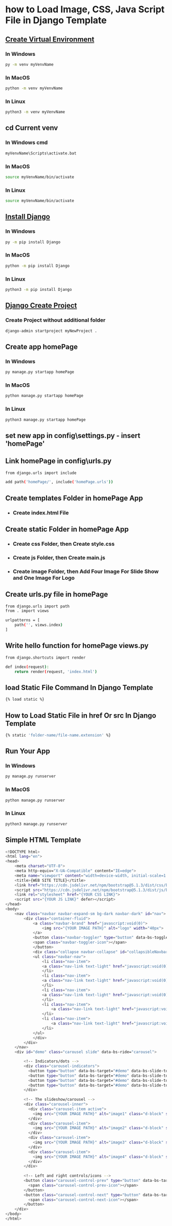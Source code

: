 # how to Load Image, CSS, Java Script File in Django Template

## <a href="https://www.w3schools.com/django/django_create_virtual_environment.php">Create Virtual Environment</a>
### In Windows
```bash
py -m venv myVenvName
```
### In MacOS
```bash
python -m venv myVenvName
```
### In Linux
```bash
python3 -m venv myVenvName
```

## cd Current venv
### In Windows cmd
```bash
myVenvName\Scripts\activate.bat
```
### In MacOS
```bash
source myVenvName/bin/activate
```
### In Linux
```bash
source myVenvName/bin/activate
```

## <a href="https://www.w3schools.com/django/django_install_django.php">Install Django</a>
### In Windows
```bash
py -m pip install Django
```
### In MacOS
```bash
python -m pip install Django
```
### In Linux
```bash
python3 -m pip install Django
```

## <a href="https://www.w3schools.com/django/django_create_project.php">Django Create Project</a>
### Create Project without additional folder
```bash
django-admin startproject myNewProject .
```

## Create app homePage
### In Windows
```bash
py manage.py startapp homePage
```
### In MacOS
```bash
python manage.py startapp homePage
```
### In Linux
```bash
python3 manage.py startapp homePage
```

## set new app in config\settings.py - insert 'homePage'

## Link homePage in config\urls.py
```bash
from django.urls import include
```
```bash
add path('homePage/', include('homePage.urls'))
```

## Create templates Folder in homePage App
- ### Create index.html File

## Create static Folder in homePage App
- ### Create css Folder, then Create style.css
- ### Create js Folder, then Create main.js
- ### Create image Folder, then Add Four Image For Slide Show and One Image For Logo

## Create urls.py file in homePage
```bash
from django.urls import path
from . import views

urlpatterns = [
    path('', views.index)
]
```

## Write hello function for homePage views.py
```bash
from django.shortcuts import render

def index(request):
    return render(request, 'index.html')
```


## load Static File Command In Django Template
```bash
{% load static %}
```


## How to Load Static File in href Or src In Django Template
```bash
{% static 'folder-name/file-name.extension' %}
```

## Run Your App
### In Windows
```bash
py manage.py runserver
```
### In MacOS
```bash
python manage.py runserver
```
### In Linux
```bash
python3 manage.py runserver
```

## Simple HTML Template
```bash
<!DOCTYPE html>
<html lang="en">
<head>
    <meta charset="UTF-8">
    <meta http-equiv="X-UA-Compatible" content="IE=edge">
    <meta name="viewport" content="width=device-width, initial-scale=1.0">
    <title>{WEB SITE TITLE}</title>
    <link href="https://cdn.jsdelivr.net/npm/bootstrap@5.1.3/dist/css/bootstrap.min.css" rel="stylesheet">
    <script src="https://cdn.jsdelivr.net/npm/bootstrap@5.1.3/dist/js/bootstrap.bundle.min.js"></script>
    <link rel="stylesheet" href="{YOUR CSS LINK}">
    <script src="{YOUR JS LINK}" defer></script>
</head>
<body>
    <nav class="navbar navbar-expand-sm bg-dark navbar-dark" id="nav">
        <div class="container-fluid">
            <a class="navbar-brand" href="javascript:void(0)">
                <img src="{YOUR IMAGE PATH}" alt="logo" width="40px">
            </a>
            <button class="navbar-toggler" type="button" data-bs-toggle="collapse" data-bs-target="#collapsibleNavbar">
            <span class="navbar-toggler-icon"></span>
            </button>
            <div class="collapse navbar-collapse" id="collapsibleNavbar">
            <ul class="navbar-nav">
                <li class="nav-item">
                <a class="nav-link text-light" href="javascript:void(0)" onclick="red()">Red</a>
                </li>
                <li class="nav-item">
                <a class="nav-link text-light" href="javascript:void(0)" onclick="blue()">Blue</a>
                </li>
                <li class="nav-item">
                <a class="nav-link text-light" href="javascript:void(0)" onclick="yellow()">Yellow</a>
                </li>
                <li class="nav-item">
                    <a class="nav-link text-light" href="javascript:void(0)" onclick="cyan()">Cyan</a>
                </li>  
                <li class="nav-item">
                    <a class="nav-link text-light" href="javascript:void(0)" onclick="gray()">Gray</a>
                </li>    
            </ul>
            </div>
        </div>
    </nav>
    <div id="demo" class="carousel slide" data-bs-ride="carousel">

        <!-- Indicators/dots -->
        <div class="carousel-indicators">
          <button type="button" data-bs-target="#demo" data-bs-slide-to="0" class="active"></button>
          <button type="button" data-bs-target="#demo" data-bs-slide-to="1"></button>
          <button type="button" data-bs-target="#demo" data-bs-slide-to="2"></button>
          <button type="button" data-bs-target="#demo" data-bs-slide-to="3"></button>
        </div>
        
        <!-- The slideshow/carousel -->
        <div class="carousel-inner">
          <div class="carousel-item active">
            <img src="{YOUR IMAGE PATH}" alt="image1" class="d-block" style="width:100%; height: 93vh;">
          </div>
          <div class="carousel-item">
            <img src="{YOUR IMAGE PATH}" alt="image2" class="d-block" style="width:100%; height: 93vh;">
          </div>
          <div class="carousel-item">
            <img src="{YOUR IMAGE PATH}" alt="image3" class="d-block" style="width:100%; height: 93vh;">
          </div>
          <div class="carousel-item">
            <img src="{YOUR IMAGE PATH}" alt="image4" class="d-block" style="width:100%; height: 93vh;">
          </div>
        </div>
        
        <!-- Left and right controls/icons -->
        <button class="carousel-control-prev" type="button" data-bs-target="#demo" data-bs-slide="prev">
          <span class="carousel-control-prev-icon"></span>
        </button>
        <button class="carousel-control-next" type="button" data-bs-target="#demo" data-bs-slide="next">
          <span class="carousel-control-next-icon"></span>
        </button>
    </div>
</body>
</html>
```

